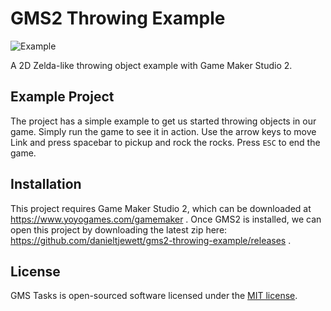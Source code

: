 # GMS2 Throwing Example

![Example](https://github.com/danieltjewett/gms2-throwing-example/blob/master/example.png "Example")

A 2D Zelda-like throwing object example with Game Maker Studio 2.

## Example Project

The project has a simple example to get us started throwing objects in our game.  Simply run the game to see it in action.  Use the arrow keys to move Link and press spacebar to pickup and rock the rocks.  Press `ESC` to end the game.

## Installation

This project requires Game Maker Studio 2, which can be downloaded at https://www.yoyogames.com/gamemaker .  Once GMS2 is installed, we can open this project by downloading the latest zip here: https://github.com/danieltjewett/gms2-throwing-example/releases .

## License

GMS Tasks is open-sourced software licensed under the [MIT license](http://opensource.org/licenses/MIT).